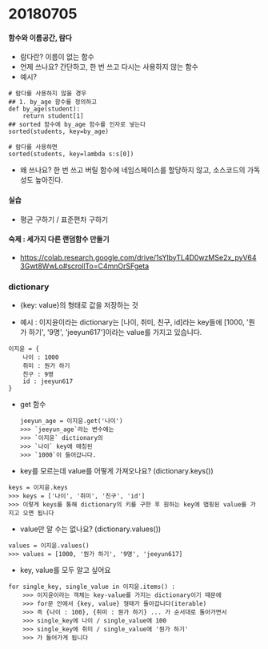 # 20180705

#### 함수와 이름공간, 람다

- 람다란? 이름이 없는 함수
- 언제 쓰나요? 간단하고, 한 번 쓰고 다시는 사용하지 않는 함수
- 예시? 

``` 
# 람다를 사용하지 않을 경우
## 1. by_age 함수를 정의하고 
def by_age(student):
	return student[1]
## sorted 함수에 by_age 함수를 인자로 넣는다
sorted(students, key=by_age)

# 람다를 사용하면
sorted(students, key=lambda s:s[0])
```

- 왜 쓰나요? 한 번 쓰고 버릴 함수에 네임스페이스를 할당하지 않고, 소스코드의 가독성도 높아진다. 

#### 실습

- 평균 구하기 / 표준편차 구하기



#### 숙제 : 세가지 다른 랜덤함수 만들기

- https://colab.research.google.com/drive/1sYlbyTL4D0wzMSe2x_pyV643Gwt8WwLo#scrollTo=C4mnOrSFgeta





### dictionary

- {key: value}의 형태로 값을 저장하는 것

- 예시 : 이지윤이라는 dictionary는 [나이, 취미, 친구, id]라는 key들에 [1000, '뭔가 하기', '9명', 'jeeyun617']이라는 value를 가지고 있습니다. 

``` 
이지윤 = {
    나이 : 1000
    취미 : 뭔가 하기
    친구 : 9명
    id : jeeyun617
}
```

- get 함수

  ```
  jeeyun_age = 이지윤.get('나이')
  >>> `jeeyun_age`라는 변수에는
  >>> `이지윤` dictionary의
  >>> `나이` key에 매칭된
  >>> `1000`이 들어갑니다. 
  ```

- key를 모르는데 value를 어떻게 가져오나요? (dictionary.keys())

``` 
keys = 이지윤.keys
>>> keys = ['나이', '취미', '친구', 'id']
>>> 이렇게 keys를 통해 dictionary의 키를 구한 후 원하는 key에 맵핑된 value를 가지고 오면 됩니다
```

- value만 알 수는 없나요? (dictionary.values())

``` 
values = 이지윤.values()
>>> values = [1000, '뭔가 하기', '9명', 'jeeyun617]
```

- key, value를 모두 알고 싶어요

``` 
for single_key, single_value in 이지윤.items() : 
	>>> 이지윤이라는 객체는 key-value를 가지는 dictionary이기 때문에
	>>> for문 안에서 {key, value} 형태가 돌아갑니다(iterable)
	>>> 즉 {나이 : 100}, {취미 : 뭔가 하기} ... 가 순서대로 돌아가면서
	>>> single_key에 나이 / single_value에 100
	>>> single_key에 취미 / single_value에 '뭔가 하기'
	>>> 가 들어가게 됩니다
```

